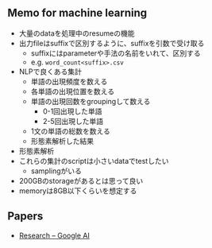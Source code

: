 ## Memo for machine learning

* 大量のdataを処理中のresumeの機能
* 出力fileはsuffixで区別するように、suffixを引数で受け取る
    * suffixにはparameterや手法の名前をいれて、区別する
    * e.g. `word_count<suffix>.csv`
* NLPで良くある集計
    * 単語の出現頻度を数える
    * 各単語の出現位置を数える
    * 単語の出現回数をgroupingして数える
        * 0-1回出現した単語
        * 2-5回出現した単語
    * 1文の単語の総数を数える
    * 形態素解析した結果
* 形態素解析
* これらの集計のscriptは小さいdataでtestしたい
    * samplingがいる
* 200GBのstorageがあるとは思って良い
* memoryは8GB以下くらいを想定する

## Papers
* [Research – Google AI](https://ai.google/research/)
